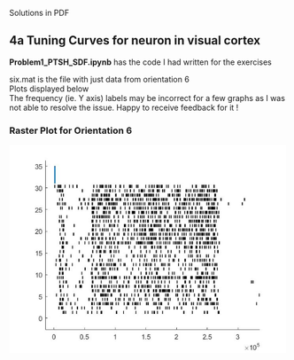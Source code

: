 Solutions in PDF

## 4a Tuning Curves for neuron in visual cortex

**Problem1_PTSH_SDF.ipynb** has the code I had written for the exercises 

six.mat is the file with just data from orientation 6 \
Plots displayed below \
The frequency (ie. Y axis) labels may be incorrect for a few graphs as I was not able to resolve the issue. Happy to receive feedback for it !

### Raster Plot for Orientation 6
<img src="./a/raster plot stimulus 6.jpg" width=500>

